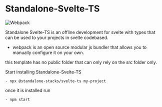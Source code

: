 ﻿# Standalone-Svelte-TS

![Webpack](https://img.shields.io/badge/webpack-%238DD6F9.svg?style=for-the-badge&logo=webpack&logoColor=black)


Standalone Svelte-TS
is an offline development for svelte with types that can be used to your projects in svelte codebased.

- webpack is an open source modular js bundler that allows you to manually configure it on your own.

this template has no public folder that can only rely on the src folder only.

Start installing Standalone-Svelte-TS

    - npx @standalone-stacks/svelte-ts my-project

once it is installed run 

    - npm start



  
